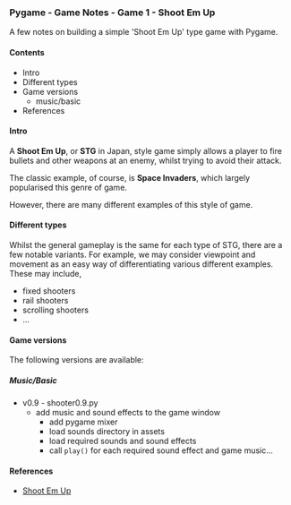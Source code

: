 ### Pygame - Game Notes - Game 1 - Shoot Em Up

A few notes on building a simple 'Shoot Em Up' type game with Pygame.

#### Contents
* Intro
* Different types
* Game versions
  * music/basic
* References

#### Intro
A **Shoot Em Up**, or **STG** in Japan, style game simply allows a player to fire bullets and other weapons at an enemy, whilst trying to avoid their attack.

The classic example, of course, is **Space Invaders**, which largely popularised this genre of game.

However, there are many different examples of this style of game.

#### Different types
Whilst the general gameplay is the same for each type of STG, there are a few notable variants. For example, we may consider viewpoint and movement as an easy way of differentiating various different examples. These may include,

  * fixed shooters
  * rail shooters
  * scrolling shooters
  * ...

#### Game versions
The following versions are available:

##### Music/Basic
  * v0.9 - shooter0.9.py
    * add music and sound effects to the game window
      * add pygame mixer
      * load sounds directory in assets
      * load required sounds and sound effects
      * call `play()` for each required sound effect and game music...

#### References
* [Shoot Em Up](https://en.wikipedia.org/wiki/Shoot_'em_up)
